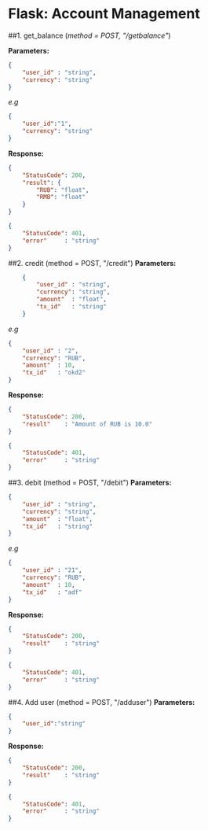 # Flask: Account Management

##1. get_balance  (_method = POST, "/getbalance"_)

**Parameters:**

```json
{
	"user_id" : "string",
	"currency": "string"
}
```

_e.g_
```json
{
	"user_id":"1",
	"currency": "string"
}
```

**Response:**
```json
{
	"StatusCode": 200,
	"result": {
		"RUB": "float",
		"RMB": "float"
	}
}
```
```json
{
	"StatusCode": 401,
	"error"     : "string"
}
```


##2. credit (method = POST,  "/credit")
**Parameters:**
```json
    {
        "user_id" : "string",
        "currency": "string",
        "amount"  : "float",
        "tx_id"   : "string"
    }
```

_e.g_
```json
{
  	"user_id" : "2",
	"currency": "RUB",
	"amount"  : 10,
	"tx_id"   : "okd2"
}
```
**Response:**
```json
{
    "StatusCode": 200,
    "result"    : "Amount of RUB is 10.0"
}
```
```json
{
    "StatusCode": 401,
    "error"     : "string"
}
```


##3. debit (method = POST, "/debit")
**Parameters:**
```json
{
	"user_id" : "string",
	"currency": "string",
	"amount"  : "float",
	"tx_id"   : "string"
}
```

_e.g_
```json
{
	"user_id" : "21",
	"currency": "RUB",
	"amount"  :	10,
	"tx_id"   : "adf"
}
```
**Response:**
```json
{
	"StatusCode": 200,
	"result"    : "string"
}
```
```json
{
	"StatusCode": 401,
	"error"     : "string"
}

```
##4. Add user (method = POST, "/adduser")
**Parameters:**
```json
{
	"user_id":"string"
}
```

**Response:**
```json
{
	"StatusCode": 200,
	"result"    : "string"
}
```
```json
{
	"StatusCode": 401,
	"error"     : "string"
}
```
